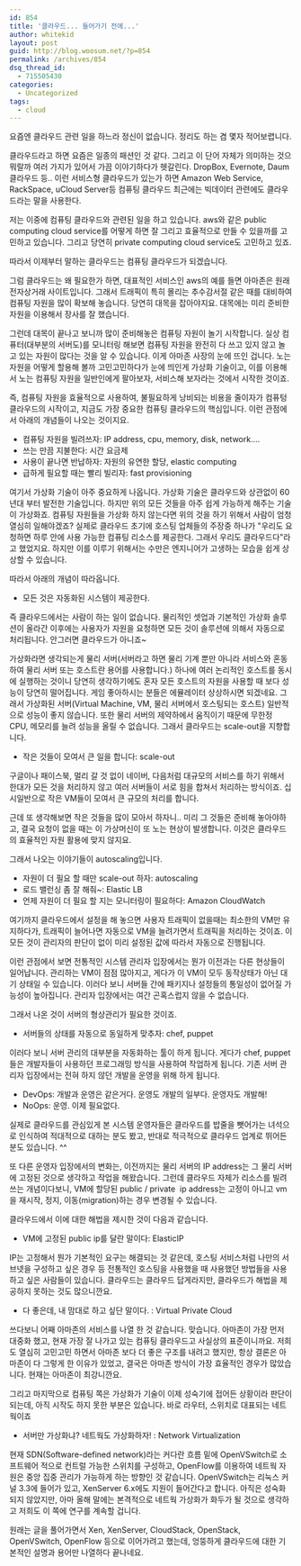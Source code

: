```yaml
---
id: 854
title: '클라우드... 들어가기 전에...'
author: whitekid
layout: post
guid: http://blog.woosum.net/?p=854
permalink: /archives/854
dsq_thread_id:
  - 715505430
categories:
  - Uncategorized
tags:
  - cloud
---
```

요즘엔 클라우드 관련 일을 하느라 정신이 없습니다. 정리도 하는 겸 몇자 적어보렵니다.

클라우드라고 하면 요즘은 일종의 패션인 것 같다. 그리고 이 단어 자체가 의미하는 것으 뭐랄까 여러 가지가 있어서 가끔 이야기하다가 헷갈린다. DropBox, Evernote, Daum 클라우드 등.. 이런 서비스형 클라우드가 있는가 하면 Amazon Web Service, RackSpace, uCloud Server등 컴퓨팅 클라우드 최근에는 빅데이터 관련에도 클라우드라는 말을 사용한다.

저는 이중에 컴퓨팅 클라우드와 관련된 일을 하고 있습니다. aws와 같은 public computing cloud service를 어떻게 하면 잘 그리고 효율적으로 만들 수 있을까를 고민하고 있습니다. 그리고 당연히 private computing cloud service도 고민하고 있죠.

따라서 이제부터 말하는 클라우드는 컴퓨팅 클라우드가 되겠습니다.

그럼 클라우드는 왜 필요한가 하면, 대표적인 서비스인 aws의 예를 들면 아마존은 원래 전자상거래 사이트입니다. 그래서 트래픽이 특히 몰리는 추수감서절 같은 때를 대비하여 컴퓨팅 자원을 많이 확보해 놓습니다. 당연히 대목을 잡아야지요. 대목에는 미리 준비한 자원을 이용해서 장사를 잘 했습니다.

그런데 대목이 끝나고 보니까 많이 준비해놓은 컴퓨팅 자원이 놀기 시작합니다. 실상 컴퓨터(대부분의 서버도)를 모니터링 해보면 컴퓨팅 자원을 완전히 다 쓰고 있지 않고 놀고 있는 자원이 많다는 것을 알 수 있습니다. 이게 아마존 사장의 눈에 뜨인 겁니다. 노는 자원을 어떻게 할용해 볼까 고민고민하다가 눈에 띄인게 가상화 기술이고, 이를 이용해서 노는 컴퓨팅 자원을 일반인에게 팔아보자, 서비스해 보자라는 것에서 시작한 것이죠.

즉, 컴퓨팅 자원을 효율적으로 사용하여, 불필요하게 낭비되는 비용을 줄이자가 컴퓨텅 클라우드의 시작이고, 지금도 가장 중요한 컴퓨팅 클라우드의 핵심입니다. 이런 관점에서 아래의 개념들이 나오는 것이지요.

  * 컴퓨팅 자원을 빌려쓰자: IP address, cpu, memory, disk, network....
  * 쓰는 만끔 지불한다: 시간 요금제
  * 사용이 끝나면 반납하자: 자원의 유연한 할당, elastic computing
  * 급하게 필요할 때는 빨리 빌리자: fast provisioning

여기서 가상화 기술이 아주 중요하게 나옵니다. 가상화 기술은 클라우드와 상관없이 60년대 부터 발전한 기술입니다. 하지만 위의 모든 것들을 아주 쉽게 가능하게 해주는 기술이 가상화죠. 컴퓨팅 자원들을 가상화 하지 않는다면 위의 것을 하기 위해서 사람이 엄청 열심히 일해야겠죠? 실제로 클라우드 초기에 호스팅 업체들의 주장중 하나가 "우리도 요청하면 하루 안에 사용 가능한 컴퓨팅 리소스를 제공한다. 그래서 우리도 클라우드다"라고 했었지요. 하지만 이를 이루기 위해서는 수만은 엔지니어가 고생하는 모습을 쉽게 상상할 수 있습니다.

따라서 아래의 개념이 따라옵니다.

  * 모든 것은 자동화된 시스템이 제공한다.

즉 클라우드에서는 사람이 하는 일이 없습니다. 물리적인 셋업과 기본적인 가상화 솔루션이 올라간 이후에는 사용자가 자원을 요청하면 모든 것이 솔루션에 의해서 자동으로 처리됩니다. 안그러면 클라우드가 아니죠~

가상화라면 생각되는게 물리 서버(서버라고 하면 물리 기계 뿐만 아니라 서비스와 혼동하여 물리 서버 또는 호스트란 용어를 사용합니다.) 하나에 여러 논리적인 호스트를 동시에 실행하는 것이니 당연히 생각하기에도 혼자 모든 호스트의 자원을 사용할 때 보다 성능이 당연히 떨어집니다. 게임 좋아하시는 분들은 에뮬레이터 상상하시면 되겠네요. 그래서 가상화된 서버(Virtual Machine, VM, 물리 서버에서 호스팅되는 호스트) 일반적으로 성능이 좋지 않습니다. 또한 물리 서버의 제약하에서 움직이기 때문에 무한정 CPU, 메모리를 늘려 성능을 올릴 수 없습니다. 그래서 클라우드는 scale-out을 지향합니다.

  * 작은 것들이 모여서 큰 일을 합니다: scale-out

구글이나 패이스북, 멀리 갈 것 없이 네이버, 다음처럼 대규모의 서비스를 하기 위해서 한대가 모든 것을 처리하지 않고 여러 서버들이 서로 힘을 합쳐서 처리하는 방식이죠. 십시일반으로 작은 VM들이 모여서 큰 규모의 처리를 합니다.

근데 또 생각해보면 작은 것들을 많이 모아서 하자니.. 미리 그 것들은 준비해 놓아야하고, 결국 요청이 없을 때는 이 가상머신이 또 노는 현상이 발생합니다. 이것은 클라우드의 효율적인 자원 활용에 맞지 않지요.

그래서 나오는 이야기들이 autoscaling입니다.

  * 자원이 더 필요 할 때만 scale-out 하자: autoscaling
  * 로드 밸런싱 좀 잘 해줘~: Elastic LB
  * 언제 자원이 더 필요 할 지는 모니터링이 필요하다: Amazon CloudWatch

여기까지 클라우드에서 설정을 해 놓으면 사용자 트래픽이 없을때는 최소한의 VM만 유지하다가, 트래픽이 늘어나면 자동으로 VM을 늘려가면서 트래픽을 처리하는 것이죠. 이 모든 것이 관리자의 판단이 없이 미리 설정된 값에 따라서 자동으로 진행됩니다.

이런 관점에서 보면 전통적인 시스템 관리자 입장에서는 뭔가 이전과는 다른 현상들이 일어납니다. 관리하는 VM이 점점 많아지고, 게다가 이 VM이 모두 동작상태가 아닌 대기 상태일 수 있습니다. 이러다 보니 서버들 간에 패키지나 설정들의 통일성이 없어질 가능성이 높아집니다. 관리자 입장에서는 여간 곤혹스럽지 않을 수 없습니다.

그래서 나온 것이 서버의 형상관리가 필요한 것이죠.

  * 서버들의 상태를 자동으로 동일하게 맞추자: chef, puppet

이러다 보니 서버 관리의 대부분을 자동화하는 툴이 하게 됩니다. 게다가 chef, puppet들은 개발자들이 사용하던 프로그래밍 방식을 사용하여 작업하게 됩니다. 기존 서버 관리자 입장에서는 전혀 하지 않던 개발을 운영을 위해 하게 됩니다.

  * DevOps: 개발과 운영은 같은거다. 운영도 개발의 일부다. 운영자도 개발해!
  * NoOps: 운영. 이제 필요없다.

실제로 클라우드를 관심있게 본 시스템 운영자들은 클라우드를 밥줄을 뺏어가는 녀석으로 인식하여 적대적으로 대하는 분도 봤고, 반대로 적극적으로 클라우드 업계로 뛰어든 분도 있습니다. ^^

또 다른 운영자 입장에서의 변화는, 이전까지는 물리 서버의 IP address는 그 물리 서버에 고정된 것으로 생각하고 작업을 해왔습니다. 그런데 클라우드 자체가 리소스를 빌려 쓰는 개념이다보니, VM에 할당된 public / private  ip address는 고정이 아니고 vm을 재시작, 정지, 이동(migration)하는 경우 변경될 수 있습니다.

클라우드에서 이에 대한 해법을 제시한 것이 다음과 같습니다.

  * VM에 고정된 public ip를 달란 말이다: ElasticIP

IP는 고정해서 뭔가 기본적인 요구는 해결되는 것 같은데, 호스팅 서비스처럼 나만의 서브넷을 구성하고 싶은 경우 등 전통적인 호스팅을 사용했을 때 사용했던 방법들을 사용하고 싶은 사람들이 있습니다. 클라우드는 클라우드 답게라지만, 클라우드가 해법을 제공하지 못하는 것도 많으니깐요.

  * 다 좋은데, 내 맘대로 하고 싶단 말이다. : Virtual Private Cloud

쓰다보니 어째 아마존의 서비스를 나열 한 것 같습니다. 맞습니다. 아마존이 가장 먼저 대중화 했고, 현재 가장 잘 나가고 있는 컴퓨팅 클라우드고 사실상의 표준이니까요. 저희도 열심히 고민고민 하면서 아마존 보다 더 좋은 구조를 내려고 했지만, 항상 결론은 아마존이 다 그렇게 한 이유가 있었고, 결국은 아마존 방식이 가장 효율적인 경우가 많았습니다. 현재는 아마존이 최강니깐요.

그리고 마지막으로 컴퓨팅 쪽은 가상화가 기술이 이제 성숙기에 접어든 상황이라 판단이 되는데, 아직 시작도 하지 못한 부분은 있습니다. 바로 라우터, 스위치로 대표되는 네트웍이죠

  * 서버만 가상화냐? 네트웍도 가상화하자! : Network Virtualization

현재 SDN(Software-defined network)라는 커다란 흐름 밑에 OpenVSwitch로 소프트웨어 적으로 컨트럴 가능한 스위치를 구성하고, OpenFlow를 이용하여 네트웍 자원은 중앙 집중 관리가 가능하게 하는 방향인 것 같습니다. OpenVSwitch는 리눅스 커널 3.3에 들어가 있고, XenServer 6.x에도 지원이 들어간다고 합니다. 아직은 성숙화 되지 않았지만, 아마 올해 말에는 본격적으로 네트웍 가상화가 화두가 될 것으로 생각하고 저희도 이 쪽에 연구를 계속할 겁니다.

원래는 글을 풀어가면서 Xen, XenServer, CloudStack, OpenStack, OpenVSwitch, OpenFlow 등으로 이어가려고 했는데, 엉뚱하게 클라우드에 대한 기본적인 설명과 용어만 나열하다 끝나네요.